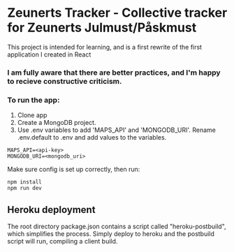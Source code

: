 # Zeunerts Tracker - Collective tracker for Zeunerts Julmust/Påskmust

This project is intended for learning, and is a first rewrite of the first application I created in React

### I am fully aware that there are better practices, and I'm happy to recieve constructive criticism.

### To run the app:

1. Clone app
2. Create a MongoDB project.
3. Use .env variables to add 'MAPS_API' and 'MONGODB_URI'. Rename .env.default to .env and add values to the variables.

```
MAPS_API=<api-key>
MONGODB_URI=<mongodb_uri>
```

Make sure config is set up correctly, then run:

```
npm install
npm run dev
```

## Heroku deployment

The root directory package.json contains a script called "heroku-postbuild", which simplifies the process. Simply deploy to heroku and the postbuild script will run, compiling a client build.
